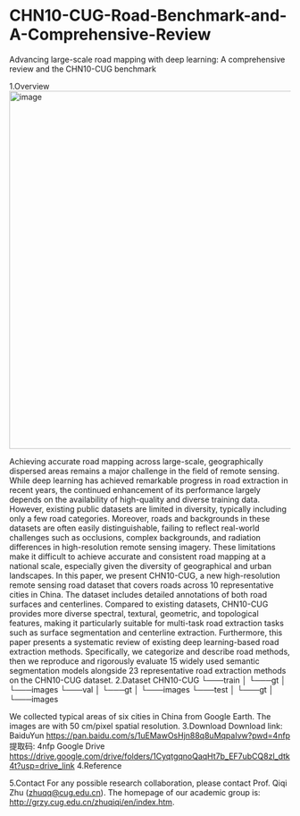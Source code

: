 # CHN10-CUG-Road-Benchmark-and-A-Comprehensive-Review
Advancing large-scale road mapping with deep learning: A comprehensive review and the CHN10-CUG benchmark

1.Overview
<img width="764" height="640" alt="image" src="https://github.com/user-attachments/assets/fd55d1d6-acd2-4bdb-842d-96dfeeeba638" />

Achieving accurate road mapping across large-scale, geographically dispersed areas remains a major challenge in the field of remote sensing. While deep learning has achieved remarkable progress in road extraction in recent years, the continued enhancement of its performance largely depends on the availability of high-quality and diverse training data. However, existing public datasets are limited in diversity, typically including only a few road categories. Moreover, roads and backgrounds in these datasets are often easily distinguishable, failing to reflect real-world challenges such as occlusions, complex backgrounds, and radiation differences in high-resolution remote sensing imagery. These limitations make it difficult to achieve accurate and consistent road mapping at a national scale, especially given the diversity of geographical and urban landscapes. In this paper, we present CHN10-CUG, a new high-resolution remote sensing road dataset that covers roads across 10 representative cities in China. The dataset includes detailed annotations of both road surfaces and centerlines. Compared to existing datasets, CHN10-CUG provides more diverse spectral, textural, geometric, and topological features, making it particularly suitable for multi-task road extraction tasks such as surface segmentation and centerline extraction. Furthermore, this paper presents a systematic review of existing deep learning-based road extraction methods. Specifically, we categorize and describe road methods, then we reproduce and rigorously evaluate 15 widely used semantic segmentation models alongside 23 representative road extraction methods on the CHN10-CUG dataset.
2.Dataset
CHN10-CUG
└───train
│   └───gt
│   └───images
└───val
│   └───gt
│   └───images
└───test
│   └───gt
│   └───images

We collected typical areas of six cities in China from Google Earth. The images are with 50 cm/pixel spatial resolution.
3.Download
Download link:
BaiduYun
https://pan.baidu.com/s/1uEMawOsHjn88q8uMqpaIvw?pwd=4nfp 提取码: 4nfp 
Google Drive
https://drive.google.com/drive/folders/1CyqtgqnoQaqHt7b_EF7ubCQ8zl_dtk4t?usp=drive_link
4.Reference

5.Contact
For any possible research collaboration, please contact Prof. Qiqi Zhu (zhuqq@cug.edu.cn).
The homepage of our academic group is: http://grzy.cug.edu.cn/zhuqiqi/en/index.htm.

